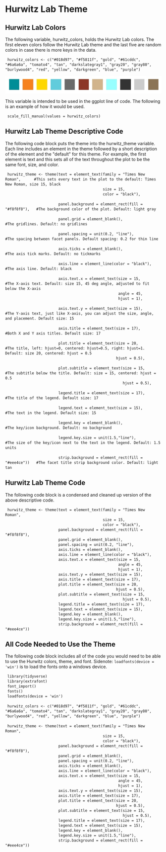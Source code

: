 
# Hurwitz Lab Theme

## Hurwitz Lab Colors

The following variable, hurwitz_colors, holds the Hurwitz Lab colors. The first eleven colors follow the Hurwitz Lab theme and the last five are random colors in case there is more keys in the data. 

     hurwitz_colors <- c("#018d97", "#f5811f", "gold", "#61cddc", "#6a6a6a", "tomato4", "tan", "darkslategray1", "gray20", "gray80", "burlywood4", "red", "yellow", "darkgreen", "blue", "purple")
     
![The First Eleven Hurwitz Theme Colors in Order](https://github.com/shelbynelson/summer-internship/blob/master/hurwitz-lab-theme-r/Hurwitz_Lab_Colors.jpg)

This variable is intended to be used in the ggplot line of code. The following is an example of how it would be used.

     scale_fill_manual(values = hurwitz_colors)


## Hurwitz Lab Theme Descriptive Code

The following code block puts the theme into the hurwitz_theme variable. Each line includes an element in the theme followed by a short description of the element and the "default" for this theme. For example, the first element is text and this sets all of the text throughout the plot to be the same font, size, and color. 
     
     hurwitz_theme <- theme(text = element_text(family = "Times New Roman",      #This sets every text in the plot to the default: Times New Roman, size 15, black
                                                size = 15,
                                                color = "black"),
                       
                            panel.background = element_rect(fill = "#f8f8f8"),   #The background color of the plot. Default: light gray
                       
                            panel.grid = element_blank(),                        #The gridlines. Default: no gridlines
                       
                            panel.spacing = unit(0.2, "line"),                   #The spacing between facet panels. Default spacing: 0.2 for thin line
                       
                            axis.ticks = element_blank(),                        #The axis tick marks. Default: no tickmarks
                       
                            axis.line = element_line(color = "black"),           #The axis line. Default: black
                       
                            axis.text.x = element_text(size = 15,                #The X-axis text. Default: size 15, 45 deg angle, adjusted to fit below the X-axis
                                                       angle = 45,
                                                       hjust = 1),
                       
                            axis.text.y = element_text(size = 15),               #The Y-axis text, just like X-axis, you can adjust the size, angle, and placement. Default size: 15
                       
                            axis.title = element_text(size = 17),                #Both X and Y axis titles. Default size: 17
                       
                            plot.title = element_text(size = 20,                 #The title, left: hjust=0, centered: hjust=0.5, right: hjust=1. Default: size 20, centered: hjust = 0.5
                                                      hjust = 0.5),
                       
                            plot.subtitle = element_text(size = 15,              #The subtitle below the title. Default: size = 15, centered: hjust = 0.5
                                                         hjust = 0.5),
                       
                            legend.title = element_text(size = 17),              #The title of the legend. Default size: 17
                       
                            legend.text = element_text(size = 15),               #The text in the legend. Default size: 15
                       
                            legend.key = element_blank(),                        #The key/icon background. Default: no background
                       
                            legend.key.size = unit(1.5,"line"),                  #The size of the key/icon next to the text in the legend. Default: 1.5 units
                       
                            strip.background = element_rect(fill = "#eee4ce"))   #The facet title strip background color. Default: light tan
## Hurwitz Lab Theme Code

The following code block is a condensed and cleaned up version of the above descriptive code.

     hurwitz_theme <- theme(text = element_text(family = "Times New Roman",      
                                                size = 15,
                                                color = "black"),
                            panel.background = element_rect(fill = "#f8f8f8"),   
                            panel.grid = element_blank(),                        
                            panel.spacing = unit(0.2, "line"),                   
                            axis.ticks = element_blank(),                        
                            axis.line = element_line(color = "black"),           
                            axis.text.x = element_text(size = 15,                
                                                       angle = 45,
                                                       hjust = 1),
                            axis.text.y = element_text(size = 15),               
                            axis.title = element_text(size = 17),                
                            plot.title = element_text(size = 20,                 
                                                      hjust = 0.5),
                            plot.subtitle = element_text(size = 15,              
                                                         hjust = 0.5),
                            legend.title = element_text(size = 17),              
                            legend.text = element_text(size = 15),               
                            legend.key = element_blank(),                        
                            legend.key.size = unit(1.5,"line"),                  
                            strip.background = element_rect(fill = "#eee4ce"))  

## All Code Needed to Use the Theme 

The following code block includes all of the code you would need to be able to use the Hurwitz colors, theme, and font. Sidenote: `loadfonts(device = 'win')` is to load the fonts onto a windows device.

     library(tidyverse)
     library(extrafont)
     font_import()
     fonts()
     loadfonts(device = 'win')	

     hurwitz_colors <- c("#018d97", "#f5811f", "gold", "#61cddc", "#6a6a6a", "tomato4", "tan", "darkslategray1", "gray20", "gray80", "burlywood4", "red", "yellow", "darkgreen", "blue", "purple")
     
     hurwitz_theme <- theme(text = element_text(family = "Times New Roman",      
                                                size = 15,
                                                color = "black"),
                            panel.background = element_rect(fill = "#f8f8f8"),   
                            panel.grid = element_blank(),                        
                            panel.spacing = unit(0.2, "line"),                   
                            axis.ticks = element_blank(),                        
                            axis.line = element_line(color = "black"),           
                            axis.text.x = element_text(size = 15,                
                                                       angle = 45,
                                                       hjust = 1),
                            axis.text.y = element_text(size = 15),               
                            axis.title = element_text(size = 17),                
                            plot.title = element_text(size = 20,                 
                                                      hjust = 0.5),
                            plot.subtitle = element_text(size = 15,              
                                                         hjust = 0.5),
                            legend.title = element_text(size = 17),              
                            legend.text = element_text(size = 15),               
                            legend.key = element_blank(),                        
                            legend.key.size = unit(1.5,"line"),                  
                            strip.background = element_rect(fill = "#eee4ce"))  




